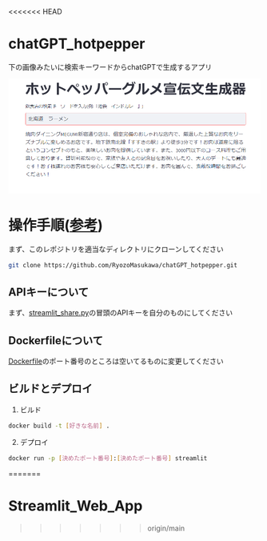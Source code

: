 <<<<<<< HEAD
# chatGPT_hotpepper

下の画像みたいに検索キーワードからchatGPTで生成するアプリ

![Teaser image](./demo.png)

# 操作手順([参考](https://docs.streamlit.io/knowledge-base/tutorials/deploy/docker))
まず、このレポジトリを適当なディレクトリにクローンしてください
```bash
git clone https://github.com/RyozoMasukawa/chatGPT_hotpepper.git
```

## APIキーについて
まず、[streamlit_share.py](./streamlit_share.py)の冒頭のAPIキーを自分のものにしてください

## Dockerfileについて
[Dockerfile](./Dockerfile)のポート番号のところは空いてるものに変更してください

## ビルドとデプロイ

1. ビルド
```bash
docker build -t [好きな名前] . 
```
2. デプロイ
```bash
docker run -p [決めたポート番号]:[決めたポート番号] streamlit
```
=======
# Streamlit_Web_App
>>>>>>> origin/main
